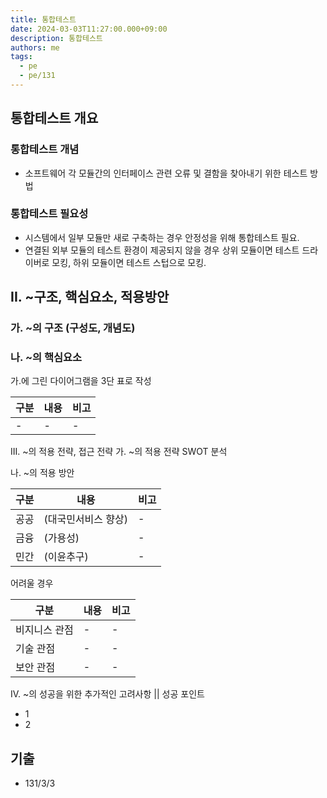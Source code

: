 ```yaml
---
title: 통합테스트
date: 2024-03-03T11:27:00.000+09:00
description: 통합테스트
authors: me
tags:
  - pe
  - pe/131
---
```


## 통합테스트 개요

### 통합테스트 개념

- 소프트웨어 각 모듈간의 인터페이스 관련 오류 및 결함을 찾아내기 위한 테스트 방법

### 통합테스트 필요성

- 시스템에서 일부 모듈만 새로 구축하는 경우 안정성을 위해 통합테스트 필요.
- 연결된 외부 모듈의 테스트 환경이 제공되지 않을 경우 상위 모듈이면 테스트 드라이버로 모킹, 하위 모듈이면 테스트 스텁으로 모킹.

## II. ~구조, 핵심요소, 적용방안

### 가. ~의 구조 (구성도, 개념도)

### 나. ~의 핵심요소

가.에 그린 다이어그램을 3단 표로 작성

| 구분 | 내용 | 비고 |
| ---- | ---- | ---- |
| -    | -    | -    |

III. ~의 적용 전략, 접근 전략
가. ~의 적용 전략
SWOT 분석

나. ~의 적용 방안

| 구분 | 내용                | 비고 |
| ---- | ------------------- | ---- |
| 공공 | (대국민서비스 향상) | -    |
| 금융 | (가용성)            | -    |
| 민간 | (이윤추구)          | -    |

어려울 경우

| 구분          | 내용 | 비고 |
| ------------- | ---- | ---- |
| 비지니스 관점 | -    | -    |
| 기술 관점     | -    | -    |
| 보안 관점     | -    | -    |

IV. ~의 성공을 위한 추가적인 고려사항 || 성공 포인트

- 1
- 2

## 기출

- 131/3/3
